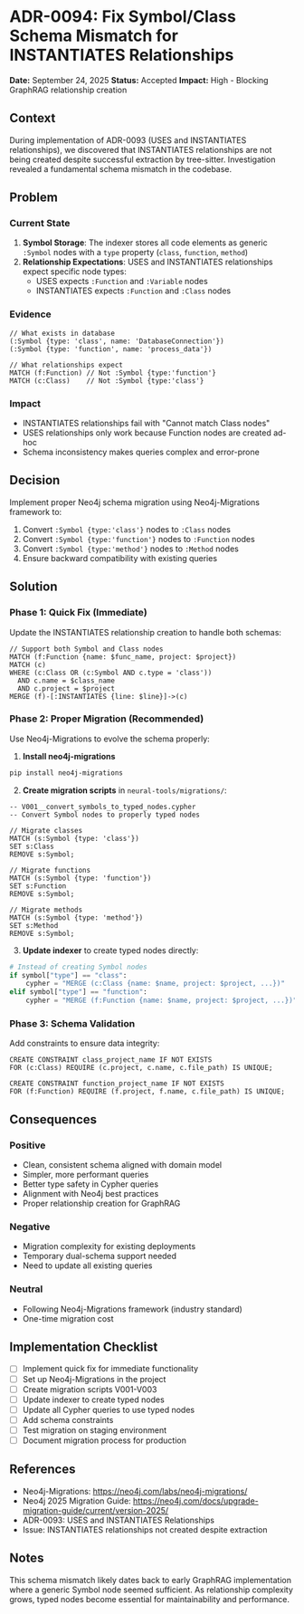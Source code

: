# ADR-0094: Fix Symbol/Class Schema Mismatch for INSTANTIATES Relationships

**Date:** September 24, 2025
**Status:** Accepted
**Impact:** High - Blocking GraphRAG relationship creation

## Context

During implementation of ADR-0093 (USES and INSTANTIATES relationships), we discovered that INSTANTIATES relationships are not being created despite successful extraction by tree-sitter. Investigation revealed a fundamental schema mismatch in the codebase.

## Problem

### Current State
1. **Symbol Storage**: The indexer stores all code elements as generic `:Symbol` nodes with a `type` property (`class`, `function`, `method`)
2. **Relationship Expectations**: USES and INSTANTIATES relationships expect specific node types:
   - USES expects `:Function` and `:Variable` nodes
   - INSTANTIATES expects `:Function` and `:Class` nodes

### Evidence
```cypher
// What exists in database
(:Symbol {type: 'class', name: 'DatabaseConnection'})
(:Symbol {type: 'function', name: 'process_data'})

// What relationships expect
MATCH (f:Function) // Not :Symbol {type:'function'}
MATCH (c:Class)    // Not :Symbol {type:'class'}
```

### Impact
- INSTANTIATES relationships fail with "Cannot match Class nodes"
- USES relationships only work because Function nodes are created ad-hoc
- Schema inconsistency makes queries complex and error-prone

## Decision

Implement proper Neo4j schema migration using Neo4j-Migrations framework to:
1. Convert `:Symbol {type:'class'}` nodes to `:Class` nodes
2. Convert `:Symbol {type:'function'}` nodes to `:Function` nodes
3. Convert `:Symbol {type:'method'}` nodes to `:Method` nodes
4. Ensure backward compatibility with existing queries

## Solution

### Phase 1: Quick Fix (Immediate)
Update the INSTANTIATES relationship creation to handle both schemas:
```cypher
// Support both Symbol and Class nodes
MATCH (f:Function {name: $func_name, project: $project})
MATCH (c)
WHERE (c:Class OR (c:Symbol AND c.type = 'class'))
  AND c.name = $class_name
  AND c.project = $project
MERGE (f)-[:INSTANTIATES {line: $line}]->(c)
```

### Phase 2: Proper Migration (Recommended)
Use Neo4j-Migrations to evolve the schema properly:

1. **Install neo4j-migrations**
```bash
pip install neo4j-migrations
```

2. **Create migration scripts** in `neural-tools/migrations/`:
```cypher
-- V001__convert_symbols_to_typed_nodes.cypher
-- Convert Symbol nodes to properly typed nodes

// Migrate classes
MATCH (s:Symbol {type: 'class'})
SET s:Class
REMOVE s:Symbol;

// Migrate functions
MATCH (s:Symbol {type: 'function'})
SET s:Function
REMOVE s:Symbol;

// Migrate methods
MATCH (s:Symbol {type: 'method'})
SET s:Method
REMOVE s:Symbol;
```

3. **Update indexer** to create typed nodes directly:
```python
# Instead of creating Symbol nodes
if symbol["type"] == "class":
    cypher = "MERGE (c:Class {name: $name, project: $project, ...})"
elif symbol["type"] == "function":
    cypher = "MERGE (f:Function {name: $name, project: $project, ...})"
```

### Phase 3: Schema Validation
Add constraints to ensure data integrity:
```cypher
CREATE CONSTRAINT class_project_name IF NOT EXISTS
FOR (c:Class) REQUIRE (c.project, c.name, c.file_path) IS UNIQUE;

CREATE CONSTRAINT function_project_name IF NOT EXISTS
FOR (f:Function) REQUIRE (f.project, f.name, c.file_path) IS UNIQUE;
```

## Consequences

### Positive
- Clean, consistent schema aligned with domain model
- Simpler, more performant queries
- Better type safety in Cypher queries
- Alignment with Neo4j best practices
- Proper relationship creation for GraphRAG

### Negative
- Migration complexity for existing deployments
- Temporary dual-schema support needed
- Need to update all existing queries

### Neutral
- Following Neo4j-Migrations framework (industry standard)
- One-time migration cost

## Implementation Checklist

- [ ] Implement quick fix for immediate functionality
- [ ] Set up Neo4j-Migrations in the project
- [ ] Create migration scripts V001-V003
- [ ] Update indexer to create typed nodes
- [ ] Update all Cypher queries to use typed nodes
- [ ] Add schema constraints
- [ ] Test migration on staging environment
- [ ] Document migration process for production

## References

- Neo4j-Migrations: https://neo4j.com/labs/neo4j-migrations/
- Neo4j 2025 Migration Guide: https://neo4j.com/docs/upgrade-migration-guide/current/version-2025/
- ADR-0093: USES and INSTANTIATES Relationships
- Issue: INSTANTIATES relationships not created despite extraction

## Notes

This schema mismatch likely dates back to early GraphRAG implementation where a generic Symbol node seemed sufficient. As relationship complexity grows, typed nodes become essential for maintainability and performance.